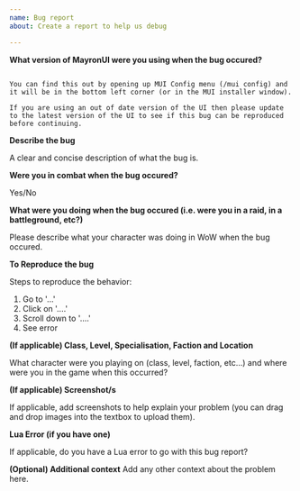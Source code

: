 ```yaml
---
name: Bug report
about: Create a report to help us debug

---
```


**What version of MayronUI were you using when the bug occured?**

```

You can find this out by opening up MUI Config menu (/mui config) and it will be in the bottom left corner (or in the MUI installer window).

If you are using an out of date version of the UI then please update to the latest version of the UI to see if this bug can be reproduced before continuing.

```

**Describe the bug**

A clear and concise description of what the bug is.

**Were you in combat when the bug occured?**

Yes/No

**What were you doing when the bug occured (i.e. were you in a raid, in a battleground, etc?)**

Please describe what your character was doing in WoW when the bug occured.

**To Reproduce the bug**

Steps to reproduce the behavior:
1. Go to '...'
2. Click on '....'
3. Scroll down to '....'
4. See error

**(If applicable) Class, Level, Specialisation, Faction and Location**

What character were you playing on (class, level, faction, etc...) and where were you in the game when this occurred?

**(If applicable) Screenshot/s**

If applicable, add screenshots to help explain your problem (you can drag and drop images into the textbox to upload them).

**Lua Error (if you have one)**

If applicable, do you have a Lua error to go with this bug report?

**(Optional) Additional context**
Add any other context about the problem here.

